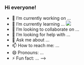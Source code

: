 ### Hi everyone!

- 🔭 I’m currently working on ...
- 🌱 I’m currently learning ...
![](https://img.shields.io/badge/language-TypeScript-blue)
- 👯 I’m looking to collaborate on ...
- 🤔 I’m looking for help with ...
- 💬 Ask me about ...
- 📫 How to reach me: ...
- 😄 Pronouns: ...
- ⚡ Fun fact: ...
-->
